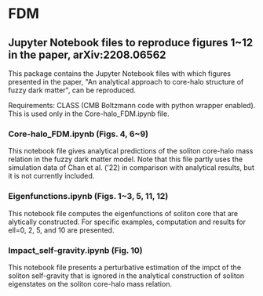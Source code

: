 # FDM
## Jupyter Notebook files to reproduce figures 1~12 in the paper, arXiv:2208.06562 ###

This package contains the Jupyter Notebook files with which figures presented in the paper, "An analytical approach to core-halo structure of fuzzy dark matter", can be reproduced. 

Requirements: CLASS (CMB Boltzmann code with python wrapper enabled). This is used only in the Core-halo_FDM.ipynb file.


### Core-halo_FDM.ipynb (Figs. 4, 6~9)

This notebook file gives analytical predictions of the soliton core-halo mass relation in the fuzzy dark matter model. Note that this file partly uses the simulation data of Chan et al. ('22) in comparison with analytical results, but it is not currently included.  

### Eigenfunctions.ipynb (Figs. 1~3, 5, 11, 12)

This notebook file computes the eigenfunctions of soliton core that are alytically constructed. For specific examples, computation and results for ell=0, 2, 5, and 10 are presented.

### Impact_self-gravity.ipynb (Fig. 10)

This notebook file presents a perturbative estimation of the impct of the soliton self-gravity that is ignored in the analytical construction of soliton eigenstates on the soliton core-halo mass relation. 
